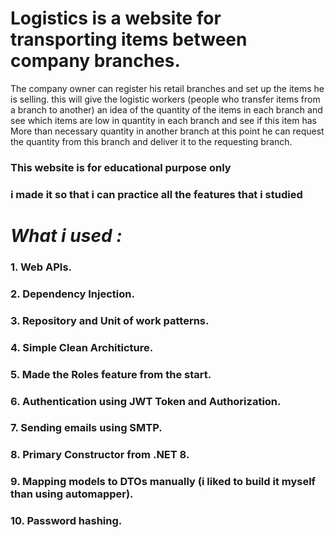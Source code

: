 # **Logistics is a website for transporting items between company branches.**

The company owner can register his retail branches and set up the items he is selling.
this will give the logistic workers (people who transfer items from a branch to another) 
an idea of the quantity of the items in each branch
and see which items are low in quantity in each branch
and see if this item has More than necessary quantity in another branch
at this point he can request the quantity from this branch
and deliver it to the requesting branch.

### This website is for educational purpose only 
### i made it so that i can practice all the features that i studied

# ***__What i used :__***
### 1. Web APIs.
### 2. Dependency Injection.
### 3. Repository and Unit of work patterns.
### 4. Simple Clean Architicture.
### 5. Made the Roles feature from the start.
### 6. Authentication using JWT Token and Authorization.
### 7. Sending emails using SMTP.
### 8. Primary Constructor from .NET 8.
### 9. Mapping models to DTOs manually (i liked to build it myself than using automapper).
### 10. Password hashing.
